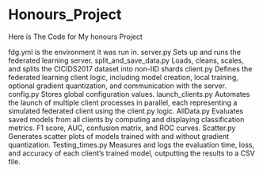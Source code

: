 # Honours_Project
Here is The Code for My honours Project

fdg.yml is the environment it was run in.
server.py	Sets up and runs the federated learning server.
split_and_save_data.py	Loads, cleans, scales, and splits the CICIDS2017 dataset into non-IID shards
client.py	Defines the federated learning client logic, including model creation, local training, optional gradient quantization, and communication with the server.
config.py	Stores global configuration values.
launch_clients.py	Automates the launch of multiple client processes in parallel, each representing a simulated federated client using the client.py logic.
AllData.py	Evaluates saved models from all clients by computing and displaying classification metrics. F1 score, AUC, confusion matrix, and ROC curves.
Scatter.py	Generates scatter plots of models trained with and without gradient quantization.
Testing_times.py	Measures and logs the evaluation time, loss, and accuracy of each client’s trained model, outputting the results to a CSV file.
